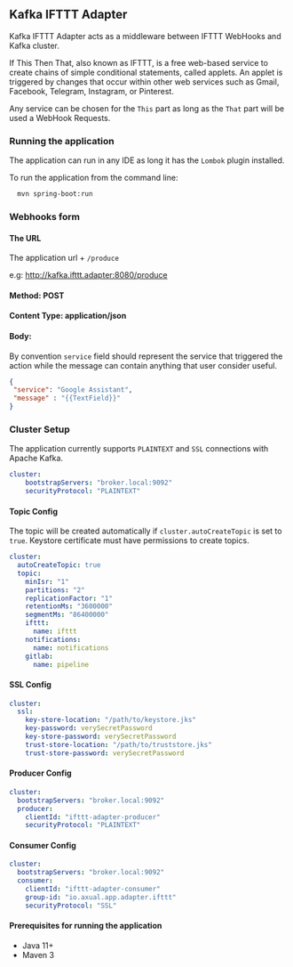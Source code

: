## Kafka IFTTT Adapter

Kafka IFTTT Adapter acts as a middleware between IFTTT WebHooks and Kafka cluster.

If This Then That, also known as IFTTT, is a free web-based service to create chains of simple conditional statements, called applets.
 An applet is triggered by changes that occur within other web services such as Gmail, Facebook, Telegram, Instagram, or Pinterest.
 
Any service can be chosen for the `This` part as long as the `That` part will be used a WebHook Requests. 

### Running the application

The application can run in any IDE as long it has the `Lombok` plugin installed.

To run the application from the command line:

```bash
  mvn spring-boot:run
```

### Webhooks form

#### The URL
 
The application url + `/produce` 

 e.g: http://kafka.ifttt.adapter:8080/produce
#### Method: POST

#### Content Type: application/json

#### Body:

By convention `service` field should represent the service that triggered the action while the message can contain anything that user consider useful.
```json
{ 
 "service": "Google Assistant",
 "message" : "{{TextField}}"
}
```


### Cluster Setup

The application currently supports `PLAINTEXT` and `SSL` connections with Apache Kafka. 


```yaml
cluster:
    bootstrapServers: "broker.local:9092"
    securityProtocol: "PLAINTEXT"
```

#### Topic Config

The topic will be created automatically if `cluster.autoCreateTopic` is set to `true`. Keystore certificate
must have permissions to create topics.

```yaml
cluster:
  autoCreateTopic: true
  topic:
    minIsr: "1"
    partitions: "2"
    replicationFactor: "1"
    retentionMs: "3600000"
    segmentMs: "86400000"
    ifttt:
      name: ifttt
    notifications:
      name: notifications
    gitlab:
      name: pipeline
```

#### SSL Config

```yaml
cluster:
  ssl:
    key-store-location: "/path/to/keystore.jks"
    key-password: verySecretPassword
    key-store-password: verySecretPassword
    trust-store-location: "/path/to/truststore.jks"
    trust-store-password: verySecretPassword
```
#### Producer Config

```yaml
cluster:
  bootstrapServers: "broker.local:9092"
  producer:
    clientId: "ifttt-adapter-producer"
    securityProtocol: "PLAINTEXT"
```

#### Consumer Config

```yaml
cluster:
  bootstrapServers: "broker.local:9092"
  consumer:
    clientId: "ifttt-adapter-consumer"
    group-id: "io.axual.app.adapter.ifttt"
    securityProtocol: "SSL"
```

#### Prerequisites for running the application
* Java 11+
* Maven 3
